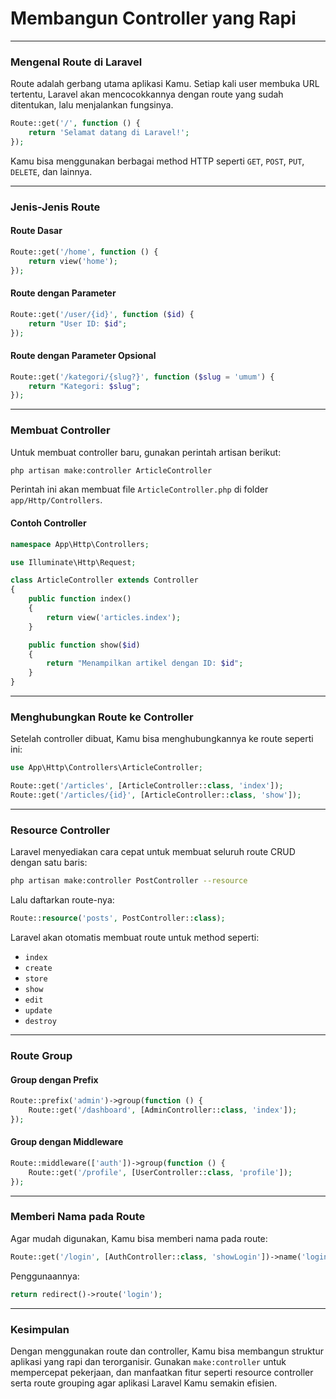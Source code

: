# Membangun Controller yang Rapi

***

### Mengenal Route di Laravel

Route adalah gerbang utama aplikasi Kamu. Setiap kali user membuka URL tertentu, Laravel akan mencocokkannya dengan route yang sudah ditentukan, lalu menjalankan fungsinya.

```php
Route::get('/', function () {
    return 'Selamat datang di Laravel!';
});
```

Kamu bisa menggunakan berbagai method HTTP seperti `GET`, `POST`, `PUT`, `DELETE`, dan lainnya.

***

### Jenis-Jenis Route

#### Route Dasar

```php
Route::get('/home', function () {
    return view('home');
});
```

#### Route dengan Parameter

```php
Route::get('/user/{id}', function ($id) {
    return "User ID: $id";
});
```

#### Route dengan Parameter Opsional

```php
Route::get('/kategori/{slug?}', function ($slug = 'umum') {
    return "Kategori: $slug";
});
```

***

### Membuat Controller

Untuk membuat controller baru, gunakan perintah artisan berikut:

```bash
php artisan make:controller ArticleController
```

Perintah ini akan membuat file `ArticleController.php` di folder `app/Http/Controllers`.

#### Contoh Controller

```php
namespace App\Http\Controllers;

use Illuminate\Http\Request;

class ArticleController extends Controller
{
    public function index()
    {
        return view('articles.index');
    }

    public function show($id)
    {
        return "Menampilkan artikel dengan ID: $id";
    }
}
```

***

### Menghubungkan Route ke Controller

Setelah controller dibuat, Kamu bisa menghubungkannya ke route seperti ini:

```php
use App\Http\Controllers\ArticleController;

Route::get('/articles', [ArticleController::class, 'index']);
Route::get('/articles/{id}', [ArticleController::class, 'show']);
```

***

### Resource Controller

Laravel menyediakan cara cepat untuk membuat seluruh route CRUD dengan satu baris:

```bash
php artisan make:controller PostController --resource
```

Lalu daftarkan route-nya:

```php
Route::resource('posts', PostController::class);
```

Laravel akan otomatis membuat route untuk method seperti:

* `index`
* `create`
* `store`
* `show`
* `edit`
* `update`
* `destroy`

***

### Route Group

#### Group dengan Prefix

```php
Route::prefix('admin')->group(function () {
    Route::get('/dashboard', [AdminController::class, 'index']);
});
```

#### Group dengan Middleware

```php
Route::middleware(['auth'])->group(function () {
    Route::get('/profile', [UserController::class, 'profile']);
});
```

***

### Memberi Nama pada Route

Agar mudah digunakan, Kamu bisa memberi nama pada route:

```php
Route::get('/login', [AuthController::class, 'showLogin'])->name('login');
```

Penggunaannya:

```php
return redirect()->route('login');
```

***

### Kesimpulan

Dengan menggunakan route dan controller, Kamu bisa membangun struktur aplikasi yang rapi dan terorganisir. Gunakan `make:controller` untuk mempercepat pekerjaan, dan manfaatkan fitur seperti resource controller serta route grouping agar aplikasi Laravel Kamu semakin efisien.
